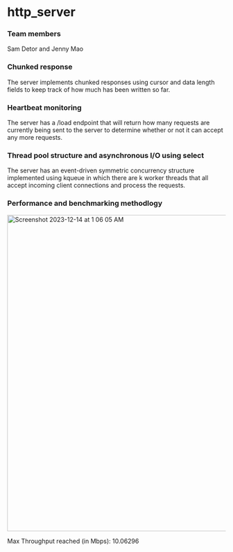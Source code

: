 # http_server

### Team members
Sam Detor and Jenny Mao

### Chunked response 
The server implements chunked responses using cursor and data length fields to keep track of how much has been written so far. 

### Heartbeat monitoring 
The server has a /load endpoint that will return how many requests are currently being sent to the server to determine whether or not it can accept any more requests. 

### Thread pool structure and asynchronous I/O using select 
The server has an event-driven symmetric concurrency structure implemented using kqueue in which there are k worker threads that all accept incoming client connections and process the requests.

### Performance and benchmarking methodlogy 
<img width="728" alt="Screenshot 2023-12-14 at 1 06 05 AM" src="https://github.com/jennimao/http_server/assets/79879717/4c62b9b3-faa1-4500-8985-159013ca688c">

Max Throughput reached (in Mbps): 10.06296

